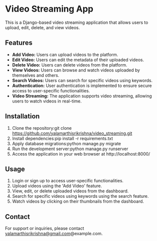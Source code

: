 # Video Streaming App

This is a Django-based video streaming application that allows users to upload, edit, delete, and view videos.

## Features

- **Add Video:** Users can upload videos to the platform.
- **Edit Video:** Users can edit the metadata of their uploaded videos.
- **Delete Video:** Users can delete videos from the platform.
- **View Videos:** Users can browse and watch videos uploaded by themselves and others.
- **Search Videos:** Users can search for specific videos using keywords.
- **Authentication:** User authentication is implemented to ensure secure access to user-specific functionalities.
- **Video Streaming:** The application supports video streaming, allowing users to watch videos in real-time.

## Installation

1. Clone the repository:git clone  https://github.com/yalamarthisrikrishna/video_streaming.git
2. Install dependencies:pip install -r requirements.txt
3. Apply database migrations:python manage.py migrate
4. Run the development server:python manage.py runserver
5. Access the application in your web browser at http://localhost:8000/

## Usage

1. Login or sign up to access user-specific functionalities.
2. Upload videos using the 'Add Video' feature.
3. View, edit, or delete uploaded videos from the dashboard.
4. Search for specific videos using keywords using the search feature.
5. Watch videos by clicking on their thumbnails from the dashboard.



## Contact

For support or inquiries, please contact yalamarthisrikrishna@gmail.com@example.com.



